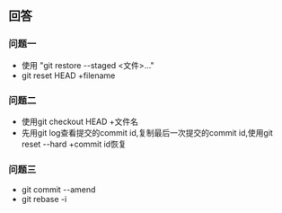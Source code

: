 ## 回答

### 问题一
* 使用 "git restore --staged <文件>..."
* git reset HEAD +filename


### 问题二
* 使用git checkout HEAD +文件名
* 先用git log查看提交的commit id,复制最后一次提交的commit id,使用git reset --hard +commit id恢复


### 问题三
* git commit --amend
* git rebase -i